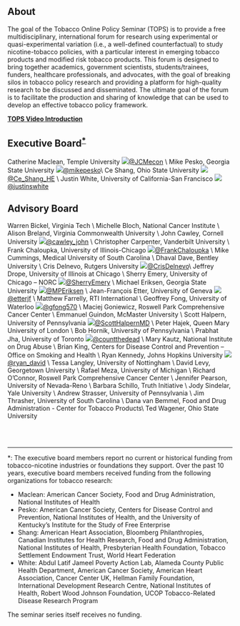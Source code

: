 ## About

The goal of the Tobacco Online Policy Seminar (TOPS) is to provide a free multidisciplinary, international forum for research using experimental or quasi-experimental variation (i.e., a well-defined counterfactual) to study nicotine-tobacco policies, with a particular interest in emerging tobacco products and modified risk tobacco products. This forum is designed to bring together academics, government scientists, students/trainees, funders, healthcare professionals, and advocates, with the goal of breaking silos in tobacco policy research and providing a platform for high-quality research to be discussed and disseminated. The ultimate goal of the forum is to facilitate the production and sharing of knowledge that can be used to develop an effective tobacco policy framework.

[**TOPS Video Introduction**](https://youtu.be/EAtI1YA4ldU)

## Executive Board<sup>[*](#myfootnote1)</sup>

Catherine Maclean, Temple University <img src="https://img.icons8.com/fluent/20/000000/twitter.png"/>[@JCMecon](https://twitter.com/JCMecon) \\
Mike Pesko, Georgia State University <img src="https://img.icons8.com/fluent/20/000000/twitter.png"/>[@mikepesko](https://twitter.com/mikepesko)\\
Ce Shang, Ohio State University <img src="https://img.icons8.com/fluent/20/000000/twitter.png"/>[@Ce_Shang_HE](https://twitter.com/Ce_Shang_HE) \\
Justin White, University of California-San Francisco <img src="https://img.icons8.com/fluent/20/000000/twitter.png"/>[@justinswhite](https://twitter.com/justinswhite)

## Advisory Board

Warren Bickel, Virginia Tech \\
Michelle Bloch, National Cancer Institute \\
Alison Breland, Virginia Commonwealth University \\
John Cawley, Cornell University <img src="https://img.icons8.com/fluent/20/000000/twitter.png"/>[@cawley_john](https://twitter.com/cawley_john) \\
Christopher Carpenter, Vanderbilt University \\
Frank Chaloupka, University of Illinois-Chicago <img src="https://img.icons8.com/fluent/20/000000/twitter.png"/>[@FrankChaloupka](https://twitter.com/FrankChaloupka) \\
Mike Cummings, Medical University of South Carolina \\
Dhaval Dave, Bentley University \\
Cris Delnevo, Rutgers University <img src="https://img.icons8.com/fluent/20/000000/twitter.png"/>[@CrisDelnevo](https://twitter.com/CrisDelnevo)\\
Jeffrey Drope, University of Illinois at Chicago  \\
Sherry Emery, University of Chicago – NORC <img src="https://img.icons8.com/fluent/20/000000/twitter.png"/>[@SherryEmery](https://twitter.com/SherryEmery) \\
Michael Eriksen, Georgia State University <img src="https://img.icons8.com/fluent/20/000000/twitter.png"/>[@MPEriksen](https://twitter.com/MPEriksen) \\
Jean-François Etter, University of Geneva  <img src="https://img.icons8.com/fluent/20/000000/twitter.png"/>[@etterjf](https://twitter.com/etterjf) \\
Matthew Farrelly, RTI International  \\
Geoffrey Fong, University of Waterloo <img src="https://img.icons8.com/fluent/20/000000/twitter.png"/>[@gfong570](https://twitter.com/gfong570) \\
Maciej Goniewicz, Roswell Park Comprehensive Cancer Center \\
Emmanuel Guindon, McMaster University \\
Scott Halpern, University of Pennsylvania <img src="https://img.icons8.com/fluent/20/000000/twitter.png"/>[@ScottHalpernMD](https://twitter.com/ScottHalpernMD) \\
Peter Hajek, Queen Mary University of London \\
Bob Hornik, University of Pennsylvania \\
Prabhat Jha, University of Toronto <img src="https://img.icons8.com/fluent/20/000000/twitter.png"/>[@countthedead](https://twitter.com/countthedead) \\
Mary Kautz, National Institute on Drug Abuse \\
Brian King, Centers for Disease Control and Prevention – Office on Smoking and Health \\
Ryan Kennedy, Johns Hopkins University <img src="https://img.icons8.com/fluent/20/000000/twitter.png"/>[@ryan_david](https://twitter.com/ryan_david) \\
Tessa Langley, University of Nottingham \\
David Levy, Georgetown University \\
Rafael Meza, University of Michigan \\
Richard O’Connor, Roswell Park Comprehensive Cancer Center \\
Jennifer Pearson, University of Nevada-Reno \\
Barbara Schillo, Truth Initiative \\
Jody Sindelar, Yale University \\
Andrew Strasser, University of Pennsylvania \\
Jim Thrasher, University of South Carolina \\
Dana van Bemmel, Food and Drug Administration - Center for Tobacco Products\\
Ted Wagener, Ohio State University

<br><br>


***
<a name="myfootnote1">*</a>: The executive board members report no current or historical funding from tobacco-nicotine industries or foundations they support. Over the past 10 years, executive board members received funding from the following organizations for tobacco research:
*	Maclean: American Cancer Society, Food and Drug Administration, National Institutes of Health
*	Pesko: American Cancer Society, Centers for Disease Control and Prevention, National Institutes of Health, and the University of Kentucky’s Institute for the Study of Free Enterprise
*	Shang: American Heart Association, Bloomberg Philanthropies, Canadian Institutes for Health Research, Food and Drug Administration, National Institutes of Health, Presbyterian Health Foundation, Tobacco Settlement Endowment Trust, World Heart Federation
*	White: Abdul Latif Jameel Poverty Action Lab, Alameda County Public Health Department, American Cancer Society, American Heart Association, Cancer Center UK, Hellman Family Foundation, International Development Research Centre, National Institutes of Health, Robert Wood Johnson Foundation, UCOP Tobacco-Related Disease Research Program

The seminar series itself receives no funding.





<!-- <img src="https://img.icons8.com/fluent/22/000000/twitter.png"/> -->
